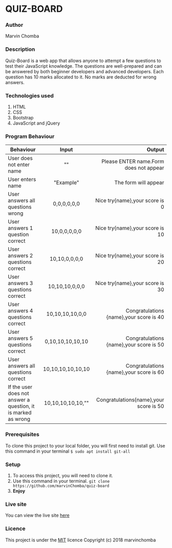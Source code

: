 # QUIZ-BOARD

### Author
Marvin Chomba

### Description
Quiz-Board is a web app that allows anyone to attempt a few questions to test their JavaScript knowledge.
The questions are well-prepared and can be answered by both beginner developers and advanced developers.
Each question has 10 marks allocated to it.
No marks are deducted for wrong answers.

### Technologies used
1. HTML
2. CSS
3. Bootstrap
4. JavaScript and jQuery

### Program Behaviour
| Behaviour   |      Input     |  Output |
|----------|:-------------:|------:|
| User does not enter name |  "" | Please ENTER name.Form does not appear |
| User enters name |    "Example"   |   The form will appear |
| User answers all questions wrong | 0,0,0,0,0,0 |    Nice try{name},your score is 0 |
| User answers 1 question correct | 10,0,0,0,0,0 |    Nice try{name},your score is 10 |
| User answers 2 questions correct | 10,10,0,0,0,0 |    Nice try{name},your score is 20 |
| User answers 3 questions correct | 10,10,10,0,0,0 |    Nice try{name},your score is 30 |
| User answers 4 questions correct | 10,10,10,10,0,0 |    Congratulations {name},your score is 40 |
| User answers 5 questions correct | 0,10,10,10,10,10 |    Congratulations {name},your score is 50 |
| User answers all questions correct | 10,10,10,10,10,10 |    Congratulations {name},your score is 60 |
| If the user does not answer a question, it is marked as wrong | 10,10,10,10,10,"" |    Congratulations{name},your score is 50 |



    

### Prerequisites
To clone this project to your local folder, you will first need to install git.
Use this command in your terminal
`$ sudo apt install git-all`

### Setup
1. To access this project, you will need to clone it.
2. Use this command in your terminal.
`git clone https://github.com/marvinChomba/quiz-board`
3. __Enjoy__

### Live site
You can view the live site [here](https://marvinchomba.github.io/quiz-board/)

### Licence
This project is under the [MIT](https://github.com/marvinChomba/quiz-board/blob/master/LICENSE) licence
Copyright (c) 2018 marvinchomba
